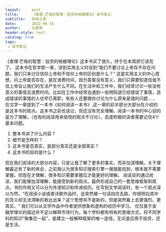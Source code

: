 ```yaml
---
layout:     post
title:      《查理·芒格的智慧：投资的格栅理论》读书笔记
subtitle:   系统之美
date:       2022-06-16
author:     乐题库
header-style: text
catalog: true
tags:
 - 读书笔记
---
```


《查理·芒格的智慧：投资的格栅理论》这本书买了很久，终于在本周把它读完了。
这本书在哲学那一章，讲到实用主义时说到“我们不要讨论上帝存不存在问题，我们只来讨论信仰上帝和不信仰上帝的区别是什么？” 这是实用主义的中心思想，问上帝是否存在，是在浪费时间，因为答案没有意义，我们只需要知道信或不信上帝会让我们的生活产生什么不同。在生活中和工作中，我们经常讨论一些没有意义的事情去浪费时间。比如在工作中经常会遇到一些明知道已经错误了事情，造成错误的事情的人也早已离职，有些人还要跟你讨论为什么原来是错的问题……
在文学一章提到了一本书《如何阅读一本书》,这一章的前半部分大部分在介绍的是这本书的观点。这本书之前也读过，但还没有完全理解。阅读一本书的中心目的是为了理解。（也有的阅读用来愉悦的观点不讨论）。态度积极的读者需要记住4个基本问题。

1. 整本书讲了什么内容？
1. 细节是怎样的？
1. 这本书是否真实，是部分真实还是全部真实？
1. 这本书的目的是什么？

现在我们阅读的大部分内容，只是让我了解了更多的事实，而非加深理解。关于理解最近有了新的体会，之前我认为很多知识搜索引擎一搜就能找到，根本就不需要掌握。但现在才理解，很多知识需要掌握后才能更好的理解。
阅读目的通过阅读，我们能够加深理解，能接受到新的观点。最终形成自己的一套思维框架和观点。书的作用又可以分为传递知识和传递经历。在写到文学阅读时，有一个观点深以为然，“在阅读小说或者诗歌作品时，会突然被一句话挡住去路，你很明白其中的含义却无法清晰的表达出来？这个思想并不是新的，但是突然看上去更强烈、更真实。“ 我们可以从文学作品中作者提供想象和虚构的经历中学习。
仅仅基于金融学理论的描述并不足以解释市场行为，每个学科都有特有的思维方式，将不同学科的知识“聚集在一起”，是建立一般解释框架的唯一途径。无论是应用于投资，还是生活。
